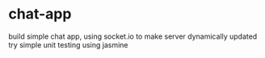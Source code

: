 # chat-app
build simple chat app, using socket.io to make server dynamically updated
try simple unit testing using jasmine

